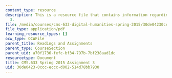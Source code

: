 ```yaml
---
content_type: resource
description: This is a resource file that contains information regarding assignment
  3.
file: /media/courses/cms-633-digital-humanities-spring-2015/30de04230cccecccd002514d78bb7930_MITCMS_633S15_Assignment3.pdf
file_type: application/pdf
learning_resource_types: []
ocw_type: OCWFile
parent_title: Readings and Assignments
parent_type: CourseSection
parent_uid: a70f1736-fefc-bf34-797b-7bf238aad1dc
resourcetype: Document
title: CMS.633 Spring 2015 Assignment 3
uid: 30de0423-0ccc-eccc-d002-514d78bb7930
---
```

